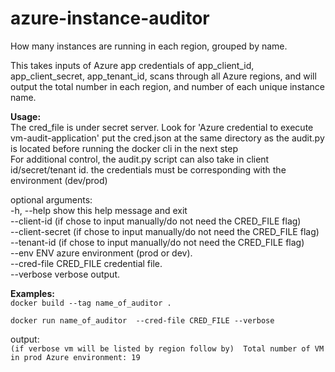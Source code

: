 # azure-instance-auditor
How many instances are running in each region, grouped by name.

This takes inputs of Azure app credentials of app_client_id, app_client_secret, app_tenant_id, scans through all Azure regions, and will output the total number in each region, and number of each unique instance name.

**Usage:**  
The cred_file is under secret server. Look for 'Azure credential to execute vm-audit-application' put the cred.json at the same directory as the audit.py is located before running the docker cli in the next step\
For additional control, the audit.py script can also take in client id/secret/tenant id. the credentials must be corresponding with the environment (dev/prod)

optional arguments:  \
-h, --help            show this help message and exit\
--client-id           (if chose to input manually/do not need the CRED_FILE flag)\
--client-secret       (if chose to input manually/do not need the CRED_FILE flag)\
--tenant-id           (if chose to input manually/do not need the CRED_FILE flag)\
--env ENV             azure environment (prod or dev). \
--cred-file CRED_FILE credential file. \
--verbose             verbose output. 


**Examples:**  
`docker build --tag name_of_auditor .`

`docker run name_of_auditor  --cred-file CRED_FILE --verbose` 

output:\
`(if verbose vm will be listed by region follow by) 
Total number of VM in prod Azure environment: 19`
